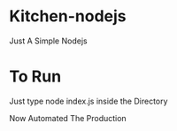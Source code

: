 # Kitchen-nodejs

Just A Simple Nodejs

# To Run

Just type node index.js 
inside the Directory

Now Automated The Production
